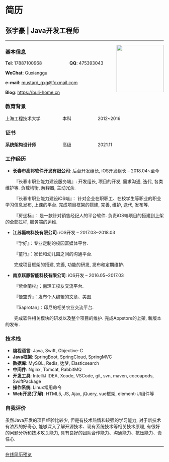 # 简历


<!--more-->



## 张宇豪 | Java开发工程师

***

<div style="float:right">
    <img src="http://mustard_gxg.gitee.io/pic/pictures/2022-02/202202222052294.jpg" width="150">
</div>

### 基本信息

**Tel**: 17887100968&emsp;&emsp;&emsp;&emsp;&emsp;&emsp; **QQ**: 475393043

**WeChat**: Guxianggu

**e-mail**: mustard_gxg@foxmail.com

**Blog**: https://buli-home.cn



### 教育背景

上海工程技术大学&emsp;&emsp;&emsp;&emsp;&emsp;本科&emsp;&emsp;&emsp;&emsp;&emsp;&emsp;2012~2016



### 证书

**系统架构设计师**&emsp;&emsp;&emsp;&emsp;&emsp;&emsp;高级&emsp;&emsp;&emsp;&emsp;&emsp;&emsp;2021.11



### 工作经历

* **长春市高邦软件开发有限公司**: 后台开发组长, iOS开发组长 – 2018.04~至今

&emsp;&emsp;『长春市职业能力建设服务端』: 开发组长, 项目的开发, 需求沟通, 迭代, 各类维护等. 负载均衡, 解释器, 主动冗余. 

&emsp;&emsp;『长春市职业能力建设iOS端』： 针对企业在职职工、在校学生等职业的职业学习信息发布, 上课的平台. 完成项目框架的搭建, 完善, 维护, 迭代, 发布等. 

&emsp;&emsp;『房坐标』： 是一款针对销售经纪人的平台软件. 负责iOS端项目的搭建到上架的全部过程, 服务端的运维. 

* **江苏磊响科技有限公司**: iOS开发 – 2017.03~2018.03

&emsp;&emsp;『学好』：专业定制的校园富媒体平台. 

&emsp;&emsp;『童行』：家长和幼儿园之间的沟通平台. 

&emsp;&emsp;完成项目框架的搭建, 完善, 功能的研发, 发布和定期维护. 

* **南京跃豚智能科技有限公司**: iOS开发 – 2016.05~2017.03

&emsp;&emsp;『紫金蘭杉』：南理工校友交流平台. 

&emsp;&emsp;『悟空秀』：发布个人编辑的文章、美图. 

&emsp;&emsp;『Saprotan』：印尼的相关农业交流平台. 

&emsp;&emsp;完成软件相关模块的研发以及整个项目的维护. 完成Appstore的上架, 新版本的发布. 



### 技术栈

* **编程语言**: Java, Swift, Objective-C
* **Java框架**: SpringBoot, SpringCloud, SpringMVC
* **数据库**: MySQL, Redis, 达梦, Elasticsearch
* **中间件**: Nginx, Tomcat, RabbitMQ
* **开发工具**: IntelliJ IDEA, Xcode, VSCode, git, svn, maven, cocoapods, SwiftPackage
* **操作系统**: Linux常用命令
* **Web开发(了解)**: HTML5, JS, Ajax, jQuery, vue框架, element-UI组件等



### 自我评价

虽然Java开发的项目经验比较少, 但是有技术热情和较强的学习能力, 对于新技术有浓烈的好奇心, 能够深入了解开源技术、现有系统技术等相关技术原理, 有很好的问题分析和技术攻关能力, 具有良好的团队合作能力、沟通能力、抗压能力、责任心. 



***

[在线简历预览](http://mustard_gxg.gitee.io/pic/files/2022-02/Resume.pdf)






